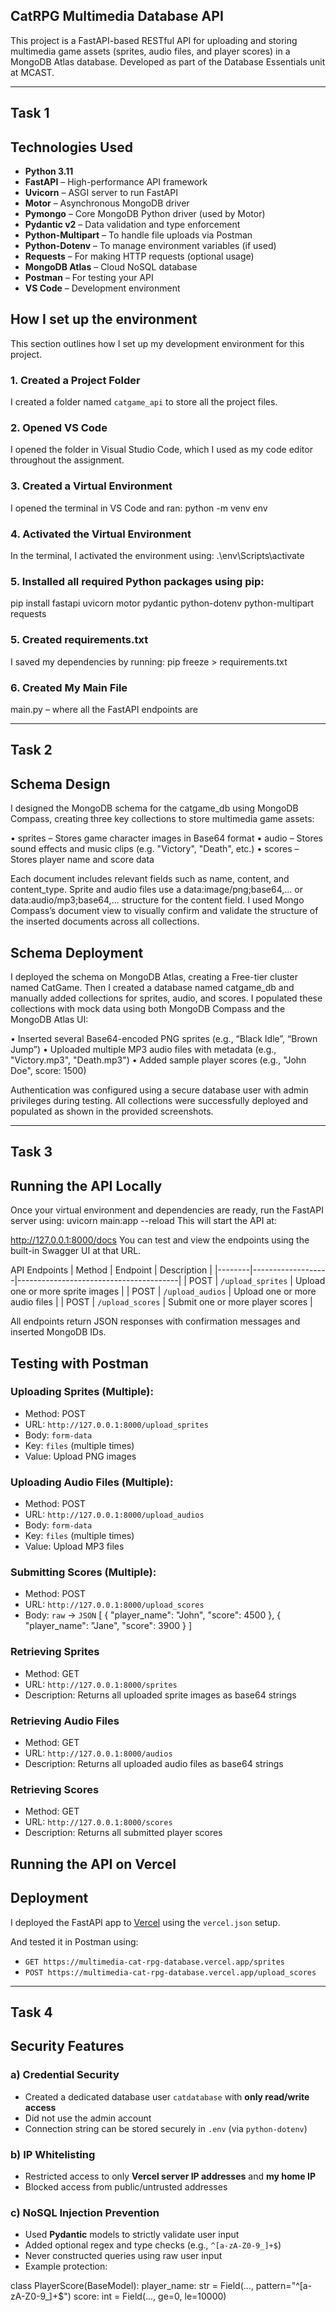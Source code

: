 ## CatRPG Multimedia Database API

This project is a FastAPI-based RESTful API for uploading and storing multimedia game assets (sprites, audio files, and player scores) in a MongoDB Atlas database. Developed as part of the Database Essentials unit at MCAST.

-------------
## Task 1


## Technologies Used
- **Python 3.11**
- **FastAPI** – High-performance API framework
- **Uvicorn** – ASGI server to run FastAPI
- **Motor** – Asynchronous MongoDB driver
- **Pymongo** – Core MongoDB Python driver (used by Motor)
- **Pydantic v2** – Data validation and type enforcement
- **Python-Multipart** – To handle file uploads via Postman
- **Python-Dotenv** – To manage environment variables (if used)
- **Requests** – For making HTTP requests (optional usage)
- **MongoDB Atlas** – Cloud NoSQL database
- **Postman** – For testing your API
- **VS Code** – Development environment


## How I set up the environment
This section outlines how I set up my development environment for this project.

### 1. Created a Project Folder
I created a folder named `catgame_api` to store all the project files.

### 2. Opened VS Code
I opened the folder in Visual Studio Code, which I used as my code editor throughout the assignment.

### 3. Created a Virtual Environment
I opened the terminal in VS Code and ran:
python -m venv env

### 4. Activated the Virtual Environment
In the terminal, I activated the environment using:
.\env\Scripts\activate   

### 5. Installed all required Python packages using pip:
pip install fastapi uvicorn motor pydantic python-dotenv python-multipart requests

### 5. Created requirements.txt
I saved my dependencies by running:
pip freeze > requirements.txt

### 6. Created My Main File
main.py – where all the FastAPI endpoints are

-------------
## Task 2


## Schema Design

I designed the MongoDB schema for the catgame_db using MongoDB Compass, creating three key collections to store multimedia game assets:

•	sprites – Stores game character images in Base64 format
•	audio – Stores sound effects and music clips (e.g. "Victory", "Death", etc.)
•	scores – Stores player name and score data

Each document includes relevant fields such as name, content, and content_type. Sprite and audio files use a data:image/png;base64,... or data:audio/mp3;base64,... structure for the content field.
I used Mongo Compass’s document view to visually confirm and validate the structure of the inserted documents across all collections.

## Schema Deployment 

I deployed the schema on MongoDB Atlas, creating a Free-tier cluster named CatGame. Then I created a database named catgame_db and manually added collections for sprites, audio, and scores.
I populated these collections with mock data using both MongoDB Compass and the MongoDB Atlas UI:

•	Inserted several Base64-encoded PNG sprites (e.g., “Black Idle”, “Brown Jump”)
•	Uploaded multiple MP3 audio files with metadata (e.g., "Victory.mp3", "Death.mp3")
•	Added sample player scores (e.g., "John Doe", score: 1500)

Authentication was configured using a secure database user with admin privileges during testing. All collections were successfully deployed and populated as shown in the provided screenshots.

-------------
## Task 3


## Running the API Locally

Once your virtual environment and dependencies are ready, run the FastAPI server using:
uvicorn main:app --reload
This will start the API at:

http://127.0.0.1:8000/docs
You can test and view the endpoints using the built-in Swagger UI at that URL.

API Endpoints
| Method | Endpoint          | Description                            |
|--------|-------------------|----------------------------------------|
| POST   | `/upload_sprites` | Upload one or more sprite images       |
| POST   | `/upload_audios`  | Upload one or more audio files         |
| POST   | `/upload_scores`  | Submit one or more player scores       |

All endpoints return JSON responses with confirmation messages and inserted MongoDB IDs.


## Testing with Postman

### Uploading Sprites (Multiple):
- Method: POST
- URL: `http://127.0.0.1:8000/upload_sprites`
- Body: `form-data`
- Key: `files` (multiple times)
- Value: Upload PNG images

### Uploading Audio Files (Multiple):
- Method: POST
- URL: `http://127.0.0.1:8000/upload_audios`
- Body: `form-data`
- Key: `files` (multiple times)
- Value: Upload MP3 files

### Submitting Scores (Multiple):
- Method: POST
- URL: `http://127.0.0.1:8000/upload_scores`
- Body: `raw` → `JSON`
[
  { "player_name": "John", "score": 4500 },
  { "player_name": "Jane", "score": 3900 }
]

### Retrieving Sprites
- Method: GET
- URL: `http://127.0.0.1:8000/sprites`
- Description: Returns all uploaded sprite images as base64 strings

### Retrieving Audio Files
- Method: GET
- URL: `http://127.0.0.1:8000/audios`
- Description: Returns all uploaded audio files as base64 strings

### Retrieving Scores
- Method: GET
- URL: `http://127.0.0.1:8000/scores`
- Description: Returns all submitted player scores

## Running the API on Vercel
## Deployment

I deployed the FastAPI app to [Vercel](https://multimedia-cat-rpg-databas-git-1f6bf5-mireyas-projects-4f331778.vercel.app/docs) using the `vercel.json` setup.  

And tested it in Postman using:
- `GET https://multimedia-cat-rpg-database.vercel.app/sprites`
- `POST https://multimedia-cat-rpg-database.vercel.app/upload_scores`

-------------
## Task 4


## Security Features

### a) Credential Security
- Created a dedicated database user `catdatabase` with **only read/write access**
- Did not use the admin account
- Connection string can be stored securely in `.env` (via `python-dotenv`)

### b) IP Whitelisting
- Restricted access to only **Vercel server IP addresses** and **my home IP**
- Blocked access from public/untrusted addresses

### c) NoSQL Injection Prevention
- Used **Pydantic** models to strictly validate user input
- Added optional regex and type checks (e.g., `^[a-zA-Z0-9_]+$`)
- Never constructed queries using raw user input
- Example protection:

class PlayerScore(BaseModel):
    player_name: str = Field(..., pattern="^[a-zA-Z0-9_]+$")
    score: int = Field(..., ge=0, le=10000)